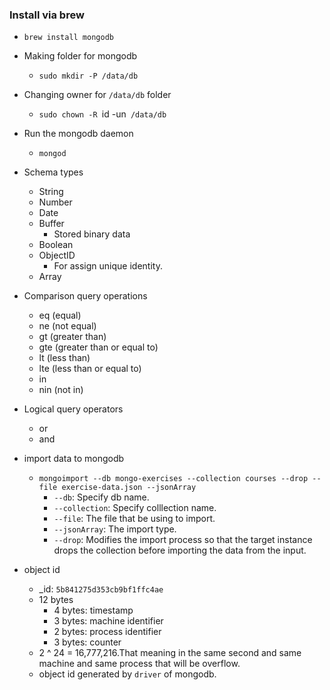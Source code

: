 ### Install via brew ###
* `brew install mongodb`
* Making folder for mongodb
    * `sudo mkdir -P /data/db`
* Changing owner for `/data/db` folder
    * `sudo chown -R `id -un` /data/db`
* Run the mongodb daemon
    * `mongod`

* Schema types
    * String
    * Number
    * Date
    * Buffer
        * Stored binary data
    * Boolean
    * ObjectID
        * For assign unique identity.
    * Array

* Comparison query operations
    * eq (equal)
    * ne (not equal)
    * gt (greater than)
    * gte (greater than or equal to)
    * lt (less than)
    * lte (less than or equal to)
    * in
    * nin (not in)

* Logical query operators
    * or
    * and

* import data to mongodb
    * `mongoimport --db mongo-exercises --collection courses --drop --file exercise-data.json --jsonArray`
        * `--db`: Specify db name.
        * `--collection`: Specify colllection name.
        * `--file`: The file that be using to import.
        * `--jsonArray`: The import type.
        * `--drop`: Modifies the import process so that the target instance drops the collection before importing the data from the input.

* object id
    * _id: `5b841275d353cb9bf1ffc4ae`
    * 12 bytes
        * 4 bytes: timestamp
        * 3 bytes: machine identifier
        * 2 bytes: process identifier
        * 3 bytes: counter
    * 2 ^ 24 = 16,777,216.That meaning in the same second and same machine and same process that will be overflow.
    * object id generated by `driver` of mongodb.

